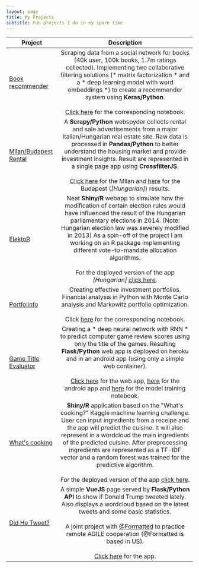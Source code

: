 ```yaml
---
layout: page
title: My Projects
subtitle: Fun projects I do in my spare time
---
```


| Project       | Description          |
| -------- |:-------:|
| [Book recommender](https://github.com/vtisza/book_recommender) | Scraping data from a social network for books (40k user, 100k books, 1.7m ratings collected). Implementing two collaborative filtering solutions (* matrix factorization * and a * deep learning model with word embeddings *)  to create a recommender system using **Keras/Python**. <br><br> [Click here](https://github.com/vtisza/book_recommender/blob/master/embedding.ipynb/) for the corresponding notebook.  |
| [Milan/Budapest Rental](https://github.com/vtisza/MilanRentalSpyder) | A **Scrapy/Python** webspyder collects rental and sale advertisements from a major Italian/Hungarian real estate site. Raw data is processed in **Pandas/Python** to better understand the housing market and provide investment insights. Result are represented in a single page app using **CrossfilterJS**. <br><br> [Click here](https://vtisza.github.io/MilanRentalSpyder/MilanVisual/) for the Milan and [here](https://vtisza.github.io/MilanRentalSpyder/BudapestVisual/) for the Budapest (*[Hungarian]*) results.   |
| [ElektoR](https://github.com/vtisza/Elektor)| Neat **Shiny/R** webapp to simulate how the modification of certain election rules would have influenced the result of the Hungarian parliamentary elections in 2014. (Note: Hungarian election law was severely modified in 2013) As a spin-off of the project I am working on an R package implementing different vote-to-mandate allocation algorithms. <br><br>For the deployed version of the app *[Hungarian]* [click here](https://elektor.shinyapps.io/Valasztas/).  |
| [Portfolinfo](https://github.com/vtisza/portfolinfo) | Creating effective investment portfolios. Financial analysis in Python with Monte Carlo analysis and Markowitz portfolio optimization. <br><br>Click [here](https://github.com/vtisza/portfolinfo/blob/master/portfolio_returns.ipynb) for the corresponding notebook.      |
| [Game Title Evaluator](https://github.com/vtisza/game_title_evaluator) | Creating a * deep neural network with RNN * to predict computer game review scores using only the title of the games. Resulting **Flask/Python** web app is deployed on heroku and in an android app (using only a simple web container). <br><br> [Click here](https://github.com/vtisza/book_recommender/blob/master/embedding.ipynb/) for the web app,  [here](https://play.google.com/store/apps/details?id=com.vtisza.titlescore) for the android app and [here](https://github.com/vtisza/game_title_evaluator/blob/master/analysis/ing_game.ipynb) for the model training notebook. |
| [What's cooking](https://github.com/vtisza/whats_cooking)      | **Shiny/R** application based on the "What's cooking?" Kaggle machine learning challenge. User can input ingredients from a receipe and the app will predict the cuisine. It will also represent in a wordcloud the main ingredients of the predicted cuisine. After preprocessing ingredients are represented as a TF-IDF vector and a random forest was trained for the predictive algorithm. <br><br>For the deployed version of the app [click here](https://cooking.shinyapps.io/Predictor/).  |
| [Did He Tweet?](https://github.com/simplton/didHeTweet)    | A simple **VueJS** page served by **Flask/Python API** to show if Donald Trump tweeted lately. Also displays a wordcloud based on the latest tweets and some basic statistics. <br><br>A joint project with [@Formatted](https://github.com/Formatted/) to practice remote AGILE cooperation (@Formatted is based in US).  <br><br>[Click here](https://didhetweet.herokuapp.com/) for the app.   |
